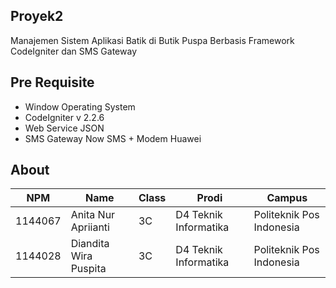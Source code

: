 ## Proyek2
Manajemen Sistem Aplikasi Batik di Butik Puspa Berbasis Framework CodeIgniter dan SMS Gateway

## Pre Requisite
* Window Operating System
* CodeIgniter v 2.2.6
* Web Service JSON
* SMS Gateway Now SMS + Modem Huawei

## About 
NPM | Name | Class | Prodi | Campus
----------|------------|----------|-----------|-----------|
1144067 | Anita Nur Apriianti | 3C | D4 Teknik Informatika | Politeknik Pos Indonesia
1144028 | Diandita Wira Puspita | 3C | D4 Teknik Informatika | Politeknik Pos Indonesia


